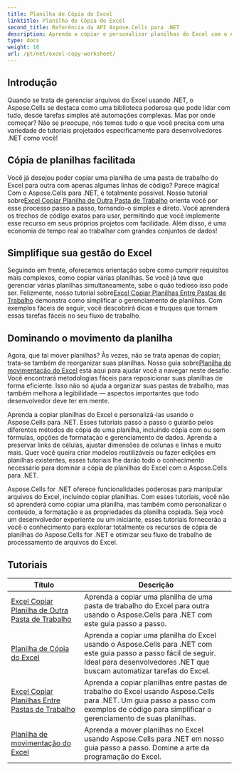 ```yaml
---
title: Planilha de Cópia do Excel
linktitle: Planilha de Cópia do Excel
second_title: Referência da API Aspose.Cells para .NET
description: Aprenda a copiar e personalizar planilhas do Excel com o Aspose.Cells para .NET. Tutoriais detalhados para dominar a manipulação e formatação de dados.
type: docs
weight: 16
url: /pt/net/excel-copy-worksheet/
---
```

## Introdução

Quando se trata de gerenciar arquivos do Excel usando .NET, o Aspose.Cells se destaca como uma biblioteca poderosa que pode lidar com tudo, desde tarefas simples até automações complexas. Mas por onde começar? Não se preocupe, nós temos tudo o que você precisa com uma variedade de tutoriais projetados especificamente para desenvolvedores .NET como você!

## Cópia de planilhas facilitada

 Você já desejou poder copiar uma planilha de uma pasta de trabalho do Excel para outra com apenas algumas linhas de código? Parece mágica! Com o Aspose.Cells para .NET, é totalmente possível. Nosso tutorial sobre[Excel Copiar Planilha de Outra Pasta de Trabalho](./excel-copy-worksheet-from-other-workbook/) orienta você por esse processo passo a passo, tornando-o simples e direto. Você aprenderá os trechos de código exatos para usar, permitindo que você implemente esse recurso em seus próprios projetos com facilidade. Além disso, é uma economia de tempo real ao trabalhar com grandes conjuntos de dados!

## Simplifique sua gestão do Excel

Seguindo em frente, oferecemos orientação sobre como cumprir requisitos mais complexos, como copiar várias planilhas. Se você já teve que gerenciar várias planilhas simultaneamente, sabe o quão tedioso isso pode ser. Felizmente, nosso tutorial sobre[Excel Copiar Planilhas Entre Pastas de Trabalho](./excel-copy-worksheets-between-workbooks/) demonstra como simplificar o gerenciamento de planilhas. Com exemplos fáceis de seguir, você descobrirá dicas e truques que tornam essas tarefas fáceis no seu fluxo de trabalho.

## Dominando o movimento da planilha

 Agora, que tal mover planilhas? Às vezes, não se trata apenas de copiar; trata-se também de reorganizar suas planilhas. Nosso guia sobre[Planilha de movimentação do Excel](./excel-move-worksheet/) está aqui para ajudar você a navegar neste desafio. Você encontrará metodologias fáceis para reposicionar suas planilhas de forma eficiente. Isso não só ajuda a organizar suas pastas de trabalho, mas também melhora a legibilidade — aspectos importantes que todo desenvolvedor deve ter em mente.

Aprenda a copiar planilhas do Excel e personalizá-las usando o Aspose.Cells para .NET. Esses tutoriais passo a passo o guiarão pelos diferentes métodos de cópia de uma planilha, incluindo cópia com ou sem fórmulas, opções de formatação e gerenciamento de dados. Aprenda a preservar links de células, ajustar dimensões de colunas e linhas e muito mais. Quer você queira criar modelos reutilizáveis ou fazer edições em planilhas existentes, esses tutoriais lhe darão todo o conhecimento necessário para dominar a cópia de planilhas do Excel com o Aspose.Cells para .NET.

Aspose.Cells for .NET oferece funcionalidades poderosas para manipular arquivos do Excel, incluindo copiar planilhas. Com esses tutoriais, você não só aprenderá como copiar uma planilha, mas também como personalizar o conteúdo, a formatação e as propriedades da planilha copiada. Seja você um desenvolvedor experiente ou um iniciante, esses tutoriais fornecerão a você o conhecimento para explorar totalmente os recursos de cópia de planilhas do Aspose.Cells for .NET e otimizar seu fluxo de trabalho de processamento de arquivos do Excel.

## Tutoriais 
| Título | Descrição |
| --- | --- |
| [Excel Copiar Planilha de Outra Pasta de Trabalho](./excel-copy-worksheet-from-other-workbook/) | Aprenda a copiar uma planilha de uma pasta de trabalho do Excel para outra usando o Aspose.Cells para .NET com este guia passo a passo. |  
| [Planilha de Cópia do Excel](./excel-copy-worksheet/) | Aprenda a copiar uma planilha do Excel usando o Aspose.Cells para .NET com este guia passo a passo fácil de seguir. Ideal para desenvolvedores .NET que buscam automatizar tarefas do Excel. |  
| [Excel Copiar Planilhas Entre Pastas de Trabalho](./excel-copy-worksheets-between-workbooks/) | Aprenda a copiar planilhas entre pastas de trabalho do Excel usando Aspose.Cells para .NET. Um guia passo a passo com exemplos de código para simplificar o gerenciamento de suas planilhas. |  
| [Planilha de movimentação do Excel](./excel-move-worksheet/) | Aprenda a mover planilhas no Excel usando Aspose.Cells para .NET em nosso guia passo a passo. Domine a arte da programação do Excel. |  